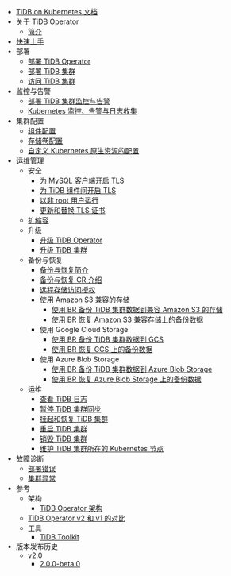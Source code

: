 <!-- markdownlint-disable MD007 -->
<!-- markdownlint-disable MD041 -->

- [TiDB on Kubernetes 文档](https://docs.pingcap.com/zh/tidb-in-kubernetes/v2.0)
- 关于 TiDB Operator
  - [简介](tidb-operator-overview.md)
- [快速上手](get-started.md)
- 部署
  - [部署 TiDB Operator](deploy-tidb-operator.md)
  - [部署 TiDB 集群](deploy-tidb-cluster.md)
  - [访问 TiDB 集群](access-tidb.md)
- 监控与告警
  - [部署 TiDB 集群监控与告警](monitor-a-tidb-cluster.md)
  - [Kubernetes 监控、告警与日志收集](kubernetes-observability.md)
- 集群配置
  - [组件配置](component-configuration.md)
  - [存储卷配置](volume-configuration.md)
  - [自定义 Kubernetes 原生资源的配置](overlay.md)
- 运维管理
  - 安全
    - [为 MySQL 客户端开启 TLS](enable-tls-for-mysql-client.md)
    - [为 TiDB 组件间开启 TLS](enable-tls-between-components.md)
    - [以非 root 用户运行](containers-run-as-non-root-user.md)
    - [更新和替换 TLS 证书](renew-tls-certificate.md)
  - [扩缩容](scale-a-tidb-cluster.md)
  - 升级
    - [升级 TiDB Operator](upgrade-tidb-operator.md)
    - [升级 TiDB 集群](upgrade-a-tidb-cluster.md)
  - 备份与恢复
    - [备份与恢复简介](backup-restore-overview.md)
    - [备份与恢复 CR 介绍](backup-restore-cr.md)
    - [远程存储访问授权](grant-permissions-to-remote-storage.md)
    - 使用 Amazon S3 兼容的存储
      - [使用 BR 备份 TiDB 集群数据到兼容 Amazon S3 的存储](backup-to-aws-s3-using-br.md)
      - [使用 BR 恢复 Amazon S3 兼容存储上的备份数据](restore-from-aws-s3-using-br.md)
    - 使用 Google Cloud Storage
      - [使用 BR 备份 TiDB 集群数据到 GCS](backup-to-gcs-using-br.md)
      - [使用 BR 恢复 GCS 上的备份数据](restore-from-gcs-using-br.md)
    - 使用 Azure Blob Storage
      - [使用 BR 备份 TiDB 集群数据到 Azure Blob Storage](backup-to-azblob-using-br.md)
      - [使用 BR 恢复 Azure Blob Storage 上的备份数据](restore-from-azblob-using-br.md)
  - 运维
    - [查看 TiDB 日志](view-logs.md)
    - [暂停 TiDB 集群同步](pause-sync-of-tidb-cluster.md)
    - [挂起和恢复 TiDB 集群](suspend-tidb-cluster.md)
    - [重启 TiDB 集群](restart-a-tidb-cluster.md)
    - [销毁 TiDB 集群](destroy-a-tidb-cluster.md)
    - [维护 TiDB 集群所在的 Kubernetes 节点](maintain-a-kubernetes-node.md)
- 故障诊断
  - [部署错误](deploy-failures.md)
  - [集群异常](exceptions.md)
- 参考
  - 架构
    - [TiDB Operator 架构](architecture.md)
  - [TiDB Operator v2 和 v1 的对比](v2-vs-v1.md)
  - 工具
    - [TiDB Toolkit](tidb-toolkit.md)
- 版本发布历史
  - v2.0
    - [2.0.0-beta.0](releases/release-2.0.0-beta.0.md)
